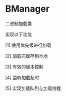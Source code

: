 BManager
========
二进制加载类

实现以下功能

[1].使用优先级进行加载

[2].加载完缓存到本地

[3].有效的版本控制

[4].监听加载超时

[5].实现加载队列与加载线程

